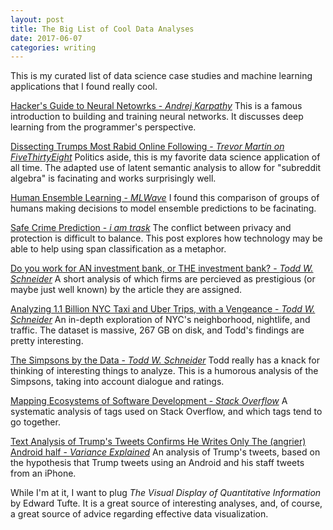 ```yaml
---
layout: post
title: The Big List of Cool Data Analyses
date: 2017-06-07
categories: writing
---
```


This is my curated list of data science case studies and machine learning applications that I found really cool.

[Hacker's Guide to Neural Netowrks - *Andrej Karpathy*](http://karpathy.github.io/neuralnets/)
This is a famous introduction to building and training neural networks. It discusses deep learning from the programmer's perspective.

[Dissecting Trumps Most Rabid Online Following - *Trevor Martin on FiveThirtyEight*](https://fivethirtyeight.com/features/dissecting-trumps-most-rabid-online-following/)
Politics aside, this is my favorite data science application of all time. The adapted use of latent semantic analysis to allow for "subreddit algebra" is facinating and works surprisingly well.

[Human Ensemble Learning - *MLWave*](https://mlwave.com/human-ensemble-learning/)
I found this comparison of groups of humans making decisions to model ensemble predictions to be facinating.

[Safe Crime Prediction - *i am trask*](http://iamtrask.github.io/2017/06/05/homomorphic-surveillance/)
The conflict between privacy and protection is difficult to balance. This post explores how technology may be able to help using span classification as a metaphor.

[Do you work for AN investment bank, or THE investment bank? - *Todd W. Schneider*](http://toddwschneider.com/posts/do-you-work-for-an-investment-bank-or-the-investment-bank/)
A short analysis of which firms are percieved as prestigious (or maybe just well known) by the article they are assigned.

[Analyzing 1.1 Billion NYC Taxi and Uber Trips, with a Vengeance - *Todd W. Schneider*](http://toddwschneider.com/posts/analyzing-1-1-billion-nyc-taxi-and-uber-trips-with-a-vengeance/)
An in-depth exploration of NYC's neighborhood, nightlife, and traffic. The dataset is massive, 267 GB on disk, and Todd's findings are pretty interesting.

[The Simpsons by the Data - *Todd W. Schneider*](http://toddwschneider.com/posts/the-simpsons-by-the-data/)
Todd really has a knack for thinking of interesting things to analyze. This is a humorous analysis of the Simpsons, taking into account dialogue and ratings.

[Mapping Ecosystems of Software Development - *Stack Overflow*](https://stackoverflow.blog/2017/10/03/mapping-ecosystems-software-development/)
A systematic analysis of tags used on Stack Overflow, and which tags tend to go together.

[Text Analysis of Trump's Tweets Confirms He Writes Only The (angrier) Android half - *Variance Explained*](https://stackoverflow.blog/2017/10/03/mapping-ecosystems-software-development/)
An analysis of Trump's tweets, based on the hypothesis that Trump tweets using an Android and his staff tweets from an iPhone.

While I'm at it, I want to plug *The Visual Display of Quantitative Information* by Edward Tufte. It is a great source of interesting analyses, and, of course, a great source of advice regarding effective data visualization.